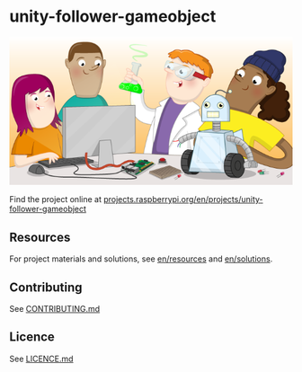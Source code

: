 # unity-follower-gameobject

![unity-follower-gameobject](banner.png)

Find the project online at [projects.raspberrypi.org/en/projects/unity-follower-gameobject](https://projects.raspberrypi.org/en/projects/unity-follower-gameobject)

## Resources
For project materials and solutions, see [en/resources](https://github.com/raspberrypilearning/unity-follower-gameobject/tree/master/en/resources) and [en/solutions](https://github.com/raspberrypilearning/unity-follower-gameobject/tree/master/en/solutions).

## Contributing
See [CONTRIBUTING.md](CONTRIBUTING.md)

## Licence
 See [LICENCE.md](LICENCE.md)